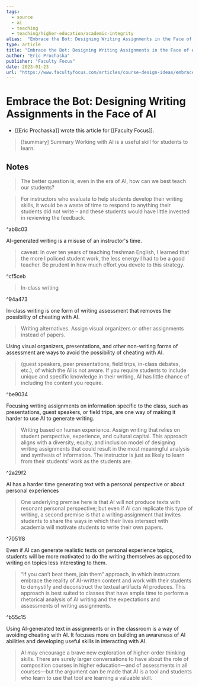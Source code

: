 ```yaml
---
tags:
  - source
  - ai
  - teaching
  - teaching/higher-education/academic-integrity
alias:  "Embrace the Bot: Designing Writing Assignments in the Face of AI"
type: article
title: "Embrace the Bot: Designing Writing Assignments in the Face of AI"
author: "Eric Prochaska"
publisher: "Faculty Focus"
date: 2023-01-23
url: "https://www.facultyfocus.com/articles/course-design-ideas/embrace-the-bot-designing-writing-assignments-in-the-face-of-ai/"
---
```

# Embrace the Bot: Designing Writing Assignments in the Face of AI
- [[Eric Prochaska]] wrote this article for [[Faculty Focus]].

> [!summary] Summary
> Working with AI is a useful skill for students to learn.

## Notes
> The better question is, even in the era of AI, how can we best teach our students?

> For instructors who evaluate to help students develop their writing skills, it would be a waste of time to respond to anything their students did not write – and these students would have little invested in reviewing the feedback.

^ab8c03

AI-generated writing is a misuse of an instructor's time.

> caveat: In over ten years of teaching freshman English, I learned that the more I policed student work, the less energy I had to be a good teacher. Be prudent in how much effort you devote to this strategy.

^cf5ceb

> In-class writing

^94a473

In-class writing is one form of writing assessment that removes the possibility of cheating with AI.

> Writing alternatives. Assign visual organizers or other assignments instead of papers.

Using visual organizers, presentations, and other non-writing forms of assessment are ways to avoid the possibility of cheating with AI.

> (guest speakers, peer presentations, field trips, in-class debates, etc.), of which the AI is not aware. If you require students to include unique and specific knowledge in their writing, AI has little chance of including the content you require.

^be9034

Focusing writing assignments on information specific to the class, such as presentations, guest speakers, or field trips, are one way of making it harder to use AI to generate writing.

> Writing based on human experience. Assign writing that relies on student perspective, experience, and cultural capital. This approach aligns with a diversity, equity, and inclusion model of designing writing assignments that could result in the most meaningful analysis and synthesis of information. The instructor is just as likely to learn from their students’ work as the students are.

^2a29f2

AI has a harder time generating text with a personal perspective or about personal experiences

> One underlying premise here is that AI will not produce texts with resonant personal perspective; but even if AI can replicate this type of writing, a second premise is that a writing assignment that invites students to share the ways in which their lives intersect with academia will motivate students to write their own papers.

^7051f8

Even if AI can generate realistic texts on personal experience topics, students will be more motivated to do the writing themselves as opposed to writing on topics less interesting to them.

> “if you can’t beat them, join them” approach, in which instructors embrace the reality of AI-written content and work with their students to demystify and deconstruct the textual artifacts AI produces. This approach is best suited to classes that have ample time to perform a rhetorical analysis of AI writing and the expectations and assessments of writing assignments.

^b55c15

Using AI-generated text in assignments or in the classroom is  a way of avoiding cheating with AI. It focuses more on building an awareness of AI abilities and developing useful skills in interacting with AI. 

> AI may encourage a brave new exploration of higher-order thinking skills. There are surely larger conversations to have about the role of composition courses in higher education—and of assessments in all courses—but the argument can be made that AI is a tool and students who learn to use that tool are learning a valuable skill.